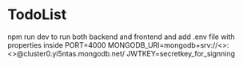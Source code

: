 # TodoList
npm run dev to run both backend and frontend
and add .env file with properties inside 
PORT=4000
MONGODB_URI=mongodb+srv://<<username>>:<<password>>@cluster0.yi5ntas.mongodb.net/
JWTKEY=secretkey_for_signning
